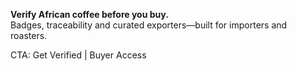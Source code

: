 **Verify African coffee before you buy.**  
Badges, traceability and curated exporters—built for importers and roasters.  

CTA: Get Verified | Buyer Access
